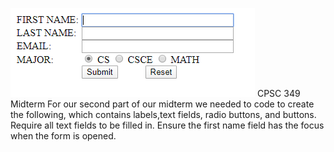 ![](midterm.png)
CPSC 349 Midterm
For our second part of our midterm we needed to code to create the following, which contains labels,text fields, radio buttons, and buttons. Require all text fields to be filled in. Ensure the first name field has the focus when the form is opened.
